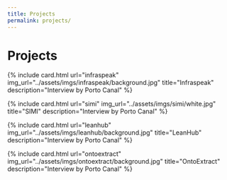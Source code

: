 ```yaml
---
title: Projects
permalink: projects/
---
```


# Projects

<div class="grid-container">


{% include card.html url="infraspeak" img_url="../assets/imgs/infraspeak/background.jpg" title="Infraspeak" description="Interview by Porto Canal" %}

{% include card.html url="simi" img_url="../assets/imgs/simi/white.jpg" title="SIMI" description="Interview by Porto Canal" %}

{% include card.html url="leanhub" img_url="../assets/imgs/leanhub/background.jpg" title="LeanHub" description="Interview by Porto Canal" %}


{% include card.html url="ontoextract" img_url="../assets/imgs/ontoextract/background.jpg" title="OntoExtract" description="Interview by Porto Canal" %}

</div>


